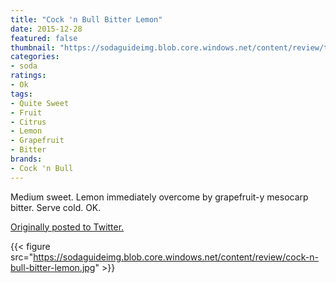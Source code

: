 ```yaml
---
title: "Cock 'n Bull Bitter Lemon"
date: 2015-12-28
featured: false
thumbnail: "https://sodaguideimg.blob.core.windows.net/content/review/thumbs/cock-n-bull-bitter-lemon.jpg"
categories:
- soda
ratings:
- Ok
tags:
- Quite Sweet
- Fruit
- Citrus
- Lemon
- Grapefruit
- Bitter
brands:
- Cock 'n Bull
---
```


Medium sweet. Lemon immediately overcome by grapefruit-y mesocarp bitter. Serve cold. OK. 

[Originally posted to Twitter.](https://twitter.com/Cavorter/status/681536262503698432)

{{< figure src="https://sodaguideimg.blob.core.windows.net/content/review/cock-n-bull-bitter-lemon.jpg" >}}

